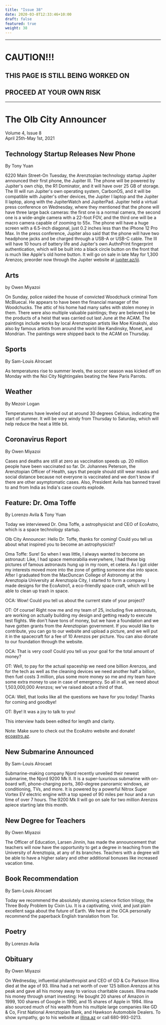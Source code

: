 ```yaml
---
title: "Issue 38"
date: 2020-03-8T12:33:46+10:00
draft: false
featured: true
weight: 38
---
```


------------------------
# CAUTION!!!    
## THIS PAGE IS STILL BEING WORKED ON    
## PROCEED AT YOUR OWN RISK    
------------------------

# The Olb City Announcer    
Volume 4, Issue 8   
April 25th-May 1st, 2021    

## Technology Startup Releases New Phone
By Tony Yuan

6220 Main Street-On Tuesday, the Arenztopian technology startup Jupiter announced their first phone, the Jupiter III. The phone will be powered by Jupiter's own chip, the R1 Dominator, and it will have over 25 GB of storage. The III will run Jupiter's own operating system, CarbonOS, and it will be compatible with Jupiter's other devices, the Jupiter I laptop and the Jupiter II laptop, along with the JupiterWatch and JupiterPad. Jupiter held a virtual press conference on Wednesday, where they mentioned that the phone will have three large back cameras: the first one is a normal camera, the second one is a wide-angle camera with a 22-foot FOV, and the third one will be a macro camera capable of zooming to 55x. The phone will have a huge screen with a 6.5-inch diagonal, just 0.2 inches less than the iPhone 12 Pro Max. In the press conference, Jupiter also said that the phone will have two headphone jacks and be charged through a USB-A or USB-C cable. The III will have 10 hours of battery life and Jupiter's own AuthnPrint fingerprint authentication, which will be built into a black circle button on the front that is much like Apple's old home button. It will go on sale in late May for 1,300 Arenzos; preorder now through the Jupiter website at [jupiter.az/iii](https://sites.google.com/stu.austinisd.org/jupiter-az/products/iii).

## Arts
by Owen Miyazoi

On Sunday, police raided the house of convicted Woodchuck criminal Tom McBluecal. He appears to have been the financial manager of the Woodchucks. The attic of his home had many safes with stolen money in them. There were also multiple valuable paintings; they are believed to be the products of a heist that was carried out last June at the ACAM. The paintings include works by local Arenztopian artists like Moe Kinakshi, also also by famous artists from around the world like Kandinsky, Monet, and Mondrian. The paintings were shipped back to the ACAM on Thursday.

## Sports
By Sam-Louis Alrocaet

As temperatures rise to summer levels, the soccer season was kicked off on Monday with the Noi City Nightingales beating the New Paris Parrots.

## Weather
By Mezoir Logan

Temperatures have leveled out at around 30 degrees Celsius, indicating the start of summer. It will be very windy from Thursday to Saturday, which will help reduce the heat a little bit.

## Coronavirus Report
By Owen Miyazoi

Cases and deaths are still at zero as vaccination speeds up. 20 million people have been vaccinated so far. Dr. Johannes Peterson, the Arenztopian Officer of Health, says that people should still wear masks and social distance because not everyone is vaccinated and we don't know if there are other asymptomatic cases. Also, President Avila has banned travel to and from India as India's case counts explode.

## Feature: Dr. Oma Toffe
By Lorenzo Avila & Tony Yuan

Today we interviewed Dr. Oma Toffe, a astrophysicist and CEO of EcoAstro, which is a space technology startup.

Olb City Announcer: Hello Dr. Toffe, thanks for coming! Could you tell us about what inspired you to become an astrophysicist?

Oma Toffe: Sure! So when I was little, I always wanted to become an astronaut: Like, I had space memorabilia everywhere, I had these big pictures of famous astronauts hung up in my room, et cetera. As I got older my interests moved more into the zone of getting someone else into space. After I graduated from the MacDuncan College of Astronomy at the Arenztopia University at Arenztopia City, I started to form a company. I made designs for the EcoAstro1, a eco-friendly space craft, which will be able to clean up trash in space.

OCA: Wow! Could you tell us about the current state of your project?

OT: Of course! Right now me and my team of 25, including five astronauts, are working on actually building my design and getting ready to execute test flights. We don't have tons of money, but we have a foundation and we have gotten grants from the Arenztopian government. If you would like to contribute, you can go to our website and upload a picture, and we will put it in the spacecraft for a fee of 10 Arenzos per picture. You can also donate to our foundation through the website.

OCA: That is very cool! Could you tell us your goal for the total amount of money?

OT: Well, to pay for the actual spaceship we need one billion Arenzos, and for the tech as well as the cleaning devices we need another half a billion, then fuel costs 3 million, plus some more money so me and my team have some extra money to use in case of emergency. So all in all, we need about 1,503,000,000 Arenzos; we've raised about a third of that.

OCA: Well, that looks like all the questions we have for you today! Thanks for coming and goodbye!

OT: Bye! It was a joy to talk to you!

This interview hads been edited for length and clarity.

Note: Make sure to check out the EcoAstro website and donate! [ecoastro.az](https://sites.google.com/stu.austinisd.org/ecoastro-az/home).

## New Submarine Announced
By Sam-Louis Alrocaet

Submarine-making company Njord recently unveiled their newest submarine, the Njord 9200 Mk II. It is a super-luxurious submarine with on-board wifi, phone-charging ports, 360-degree panoramic windows, air conditioning, TVs, and more. It is powered by a powerful Nitrox Super Vortex EV electric engine with a top speed of 90 miles per hour and a run time of over 7 hours. The 9200 Mk II will go on sale for two million Arenzos apiece starting late this month.

## New Degree for Teachers
By Owen Miyazoi

The Officer of Education, Larsen Jinnin, has made the announcement that teachers will now have the opportunity to get a degree in teaching from the University of Arenztopia, at any of its branches. Teachers with a degree will be able to have a higher salary and other additional bonuses like increased vacation time.

## Book Recommendation
By Sam-Louis Alrocaet

Today we recommend the absolutely stunning science fiction trilogy, the Three Body Problem by Cixin Liu. It is a captivating, vivid, and just plain excellent saga about the future of Earth. We here at the OCA personally recommend the paperback English translation from Tor.

## Poetry
By Lorenzo Avila



## Obituary
By Owen Miyazoi

On Wednesday, influential philanthropist and CEO of GD & Co Parkson Illina died at the age of 93. Illina had a net worth of over 125 billion Arenzos at his peak and gave all his money away to various charitable causes. Illina made his money through smart investing: He bought 20 shares of Amazon in 1999, 100 shares of Google in 1990, and 15 shares of Apple in 1994. Illina also sourced much of his wealth from his multiple large companies like GD & Co, First National Arenztopian Bank, and Hawkson Automobile Dealers. To show sympathy, go to his website at [illina.az](https://sites.google.com/stu.austinisd.org/placeholder-site/home) or call 680-993-0213.
